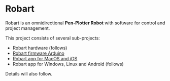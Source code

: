 # Robart

Robart is an omnidirectional **Pen-Plotter Robot** with software for control and project management.

This project consists of several sub-projects:

- Robart hardware (follows)
- [Robart firmware Arduino](https://github.com/cnichte/robart-firmware-arduino)
- [Robart app for MacOS and iOS](https://github.com/cnichte/robart-app-swiftui)
- Robart app for Windows, Linux and Android (follows)

Details will also follow.
